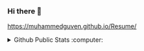 ### Hi there 👋

https://muhammedguven.github.io/Resume/
<br>
<details>
  <summary>Github Public Stats :computer:</summary>
<a href="https://github.com/Muhammedguven?tab=repositories">
  <img align="center" src="https://github-readme-stats.vercel.app/api/top-langs/?username=Muhammedguven&hide=scheme&count_private=true&title_color=EC5061&text_color=FBDCDF&icon_color=E89F9A&bg_color=0D1117" />
</a>
<a href="https://github.com/Muhammedguven?tab=repositories">
  <img align="center" src="https://github-readme-stats.vercel.app/api?username=Muhammedguven&show_icons=true&line_height=33&count_private=true&title_color=EC5061&text_color=FBDCDF&icon_color=E89F9A&bg_color=0D1117" alt="Sasha's GitHub Stats" />
</a>

![Profile Views](https://komarev.com/ghpvc/?username=Muhammedguven)
  ----
</details>

